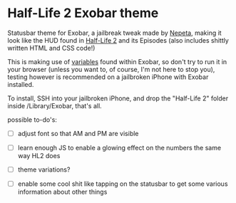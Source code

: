 # Half-Life 2 Exobar theme
Statusbar theme for Exobar, a jailbreak tweak made by [Nepeta](https://twitter.com/NepetaDev), making it look like the HUD found in [Half-Life 2](https://store.steampowered.com/app/220/HalfLife_2/) and its Episodes (also includes shittly written HTML and CSS code!)

This is making use of [variables](https://docs.nepeta.me/exo/variables) found within Exobar, so don't try to run it in your browser (unless you want to, of course, I'm not here to stop you), testing however is recommended on a jailbroken iPhone with Exobar installed.

To install, SSH into your jailbroken iPhone, and drop the "Half-Life 2" folder inside /Library/Exobar, that's all.

possible to-do's:

 - [ ] adjust font so that AM and PM are visible
 - [ ] learn enough JS to enable a glowing effect on the numbers the same way HL2 does
 - [ ] theme variations?
 - [ ] enable some cool shit like tapping on the statusbar to get some various information about other things




